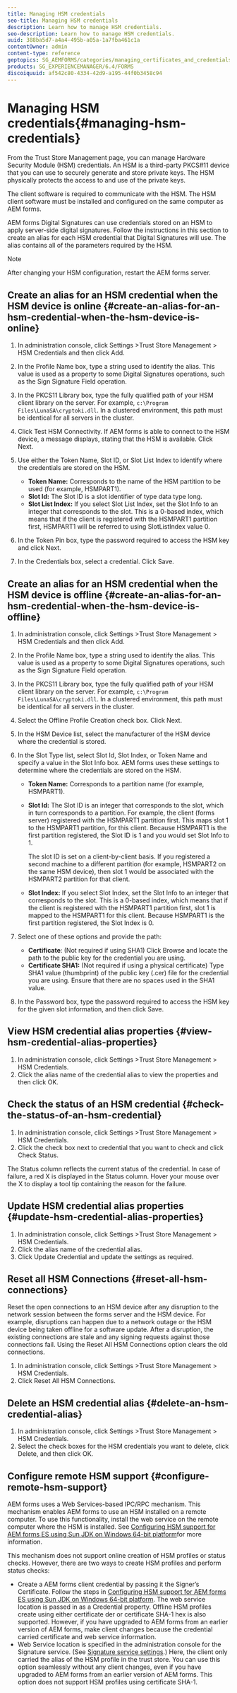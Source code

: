 ```yaml
---
title: Managing HSM credentials
seo-title: Managing HSM credentials
description: Learn how to manage HSM credentials.
seo-description: Learn how to manage HSM credentials.
uuid: 388ba5d7-a4a4-495b-a05a-1a7fba461c1a
contentOwner: admin
content-type: reference
geptopics: SG_AEMFORMS/categories/managing_certificates_and_credentials
products: SG_EXPERIENCEMANAGER/6.4/FORMS
discoiquuid: af542c80-4334-42d9-a195-44f0b3458c94
---
```


# Managing HSM credentials{#managing-hsm-credentials}

From the Trust Store Management page, you can manage Hardware Security Module (HSM) credentials. An HSM is a third-party PKCS#11 device that you can use to securely generate and store private keys. The HSM physically protects the access to and use of the private keys.

The client software is required to communicate with the HSM. The HSM client software must be installed and configured on the same computer as AEM forms.

AEM forms Digital Signatures can use credentials stored on an HSM to apply server-side digital signatures. Follow the instructions in this section to create an alias for each HSM credential that Digital Signatures will use. The alias contains all of the parameters required by the HSM.

>[!NOTE]
>
>After changing your HSM configuration, restart the AEM forms server.

## Create an alias for an HSM credential when the HSM device is online {#create-an-alias-for-an-hsm-credential-when-the-hsm-device-is-online}

1. In administration console, click Settings &gt;Trust Store Management &gt; HSM Credentials and then click Add.
1. In the Profile Name box, type a string used to identify the alias. This value is used as a property to some Digital Signatures operations, such as the Sign Signature Field operation.
1. In the PKCS11 Library box, type the fully qualified path of your HSM client library on the server. For example, `c:\Program Files\LunaSA\cryptoki.dll`. In a clustered environment, this path must be identical for all servers in the cluster.
1. Click Test HSM Connectivity. If AEM forms is able to connect to the HSM device, a message displays, stating that the HSM is available. Click Next.
1. Use either the Token Name, Slot ID, or Slot List Index to identify where the credentials are stored on the HSM.

    * **Token Name:** Corresponds to the name of the HSM partition to be used (for example, HSMPART1).
    * **Slot Id:** The Slot ID is a slot identifier of type data type long. 
    * **Slot List Index:** If you select Slot List Index, set the Slot Info to an integer that corresponds to the slot. This is a 0-based index, which means that if the client is registered with the HSMPART1 partition first, HSMPART1 will be referred to using SlotListIndex value 0.

1. In the Token Pin box, type the password required to access the HSM key and click Next.
1. In the Credentials box, select a credential. Click Save.

## Create an alias for an HSM credential when the HSM device is offline {#create-an-alias-for-an-hsm-credential-when-the-hsm-device-is-offline}

1. In administration console, click Settings &gt;Trust Store Management &gt; HSM Credentials and then click Add.
1. In the Profile Name box, type a string used to identify the alias. This value is used as a property to some Digital Signatures operations, such as the Sign Signature Field operation.
1. In the PKCS11 Library box, type the fully qualified path of your HSM client library on the server. For example, `c:\Program Files\LunaSA\cryptoki.dll`. In a clustered environment, this path must be identical for all servers in the cluster.
1. Select the Offline Profile Creation check box. Click Next.
1. In the HSM Device list, select the manufacturer of the HSM device where the credential is stored.
1. In the Slot Type list, select Slot Id, Slot Index, or Token Name and specify a value in the Slot Info box. AEM forms uses these settings to determine where the credentials are stored on the HSM.

    * **Token Name:** Corresponds to a partition name (for example, HSMPART1).
    * **Slot Id:** The Slot ID is an integer that corresponds to the slot, which in turn corresponds to a partition. For example, the client (forms server) registered with the HSMPART1 partition first. This maps slot 1 to the HSMPART1 partition, for this client. Because HSMPART1 is the first partition registered, the Slot ID is 1 and you would set Slot Info to 1.

      The slot ID is set on a client-by-client basis. If you registered a second machine to a different partition (for example, HSMPART2 on the same HSM device), then slot 1 would be associated with the HSMPART2 partition for that client.
    
    * **Slot Index:** If you select Slot Index, set the Slot Info to an integer that corresponds to the slot. This is a 0-based index, which means that if the client is registered with the HSMPART1 partition first, slot 1 is mapped to the HSMPART1 for this client. Because HSMPART1 is the first partition registered, the Slot Index is 0.

1. Select one of these options and provide the path:

    * **Certificate**: (Not required if using SHA1) Click Browse and locate the path to the public key for the credential you are using.
    * **Certificate SHA1:** (Not required if using a physical certificate) Type SHA1 value (thumbprint) of the public key (.cer) file for the credential you are using. Ensure that there are no spaces used in the SHA1 value.

1. In the Password box, type the password required to access the HSM key for the given slot information, and then click Save.

## View HSM credential alias properties {#view-hsm-credential-alias-properties}

1. In administration console, click Settings &gt;Trust Store Management &gt; HSM Credentials.
1. Click the alias name of the credential alias to view the properties and then click OK.

## Check the status of an HSM credential {#check-the-status-of-an-hsm-credential}

1. In administration console, click Settings &gt;Trust Store Management &gt; HSM Credentials.
1. Click the check box next to credential that you want to check and click Check Status.

The Status column reflects the current status of the credential. In case of failure, a red X is displayed in the Status column. Hover your mouse over the X to display a tool tip containing the reason for the failure.

## Update HSM credential alias properties {#update-hsm-credential-alias-properties}

1. In administration console, click Settings &gt;Trust Store Management &gt; HSM Credentials.
1. Click the alias name of the credential alias.
1. Click Update Credential and update the settings as required.

## Reset all HSM Connections {#reset-all-hsm-connections}

Reset the open connections to an HSM device after any disruption to the network session between the forms server and the HSM device. For example, disruptions can happen due to a network outage or the HSM device being taken offline for a software update. After a disruption, the existing connections are stale and any signing requests against those connections fail. Using the Reset All HSM Connections option clears the old connections.

1. In administration console, click Settings &gt;Trust Store Management &gt; HSM Credentials.
1. Click Reset All HSM Connections.

## Delete an HSM credential alias {#delete-an-hsm-credential-alias}

1. In administration console, click Settings &gt;Trust Store Management &gt; HSM Credentials.
1. Select the check boxes for the HSM credentials you want to delete, click Delete, and then click OK.

## Configure remote HSM support {#configure-remote-hsm-support}

AEM forms uses a Web Services-based IPC/RPC mechanism. This mechanism enables AEM forms to use an HSM installed on a remote computer. To use this functionality, install the web service on the remote computer where the HSM is installed. See [Configuring HSM support for AEM forms ES using Sun JDK on Windows 64-bit platform](http://kb2.adobe.com/cps/808/cpsid_80835.html)for more information.

This mechanism does not support online creation of HSM profiles or status checks. However, there are two ways to create HSM profiles and perform status checks:

* Create a AEM forms client credential by passing it the Signer’s Certificate. Follow the steps in [Configuring HSM support for AEM forms ES using Sun JDK on Windows 64-bit platform](http://kb2.adobe.com/cps/808/cpsid_80835.html). The web service location is passed in as a Credential property. Offline HSM profiles create using either certificate der or certificate SHA-1 hex is also supported. However, if you have upgraded to AEM forms from an earlier version of AEM forms, make client changes because the credential carried certificate and web service information.
* Web Service location is specified in the administration console for the Signature service. (See [Signature service settings](../../../forms/using/admin-help/configure-service-settings.md#signature-service-settings).) Here, the client only carried the alias of the HSM profile in the trust store. You can use this option seamlessly without any client changes, even if you have upgraded to AEM forms from an earlier version of AEM forms. This option does not support HSM profiles using certificate SHA-1.

